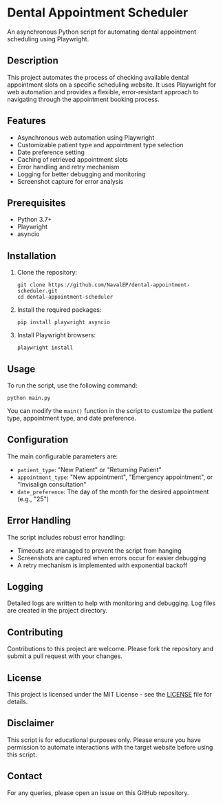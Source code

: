 # Dental Appointment Scheduler

An asynchronous Python script for automating dental appointment scheduling using Playwright.

## Description

This project automates the process of checking available dental appointment slots on a specific scheduling website. It uses Playwright for web automation and provides a flexible, error-resistant approach to navigating through the appointment booking process.

## Features

- Asynchronous web automation using Playwright
- Customizable patient type and appointment type selection
- Date preference setting
- Caching of retrieved appointment slots
- Error handling and retry mechanism
- Logging for better debugging and monitoring
- Screenshot capture for error analysis

## Prerequisites

- Python 3.7+
- Playwright
- asyncio

## Installation

1. Clone the repository:
   ```
   git clone https://github.com/NavalEP/dental-appointment-scheduler.git
   cd dental-appointment-scheduler
   ```

2. Install the required packages:
   ```
   pip install playwright asyncio
   ```

3. Install Playwright browsers:
   ```
   playwright install
   ```

## Usage

To run the script, use the following command:

```
python main.py
```

You can modify the `main()` function in the script to customize the patient type, appointment type, and date preference.

## Configuration

The main configurable parameters are:

- `patient_type`: "New Patient" or "Returning Patient"
- `appointment_type`: "New appointment", "Emergency appointment", or "Invisalign consultation"
- `date_preference`: The day of the month for the desired appointment (e.g., "25")

## Error Handling

The script includes robust error handling:

- Timeouts are managed to prevent the script from hanging
- Screenshots are captured when errors occur for easier debugging
- A retry mechanism is implemented with exponential backoff

## Logging

Detailed logs are written to help with monitoring and debugging. Log files are created in the project directory.

## Contributing

Contributions to this project are welcome. Please fork the repository and submit a pull request with your changes.

## License

This project is licensed under the MIT License - see the [LICENSE](LICENSE) file for details.

## Disclaimer

This script is for educational purposes only. Please ensure you have permission to automate interactions with the target website before using this script.

## Contact

For any queries, please open an issue on this GitHub repository.
